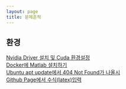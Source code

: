 ```yaml
---
layout: page
title: 문제흔적
---
```


## 환경
[Nvidia Driver 설치 및 Cuda 환경설정](https://songheony.github.io/2020/07/07/Nvidia-Driver-%EC%84%A4%EC%B9%98-%EB%B0%8F-Cuda-%ED%99%98%EA%B2%BD%EC%84%A4%EC%A0%95/)  
[Docker에 Matlab 설치하기](https://songheony.github.io/2020/07/07/Docker%EC%97%90-Matlab-%EC%84%A4%EC%B9%98%ED%95%98%EA%B8%B0/)  
[Ubuntu apt update에서 404 Not Found가 나올시](https://songheony.github.io/2020/07/07/Ubuntu-apt-update%EC%97%90%EC%84%9C-404-Not-Found%EA%B0%80-%EB%82%98%EC%98%AC%EC%8B%9C/)  
[Github Page에서 수식(latex)입력](https://songheony.github.io/2020/07/20/Github-Page%EC%97%90%EC%84%9C-%EC%88%98%EC%8B%9D(latex)%EC%9E%85%EB%A0%A5/)
